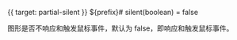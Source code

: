 {{ target: partial-silent }}
${prefix}# silent(boolean) = false

<ExampleUIControlBoolean />

图形是否不响应和触发鼠标事件，默认为 false，即响应和触发鼠标事件。
